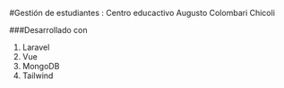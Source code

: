 #Gestión de estudiantes : Centro educactivo Augusto Colombari Chicoli

###Desarrollado con
1. Laravel
2. Vue
3. MongoDB
4. Tailwind
